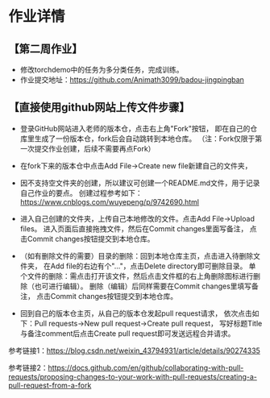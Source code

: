 # 作业详情
## 【第二周作业】
- 修改torchdemo中的任务为多分类任务，完成训练。
- 作业提交地址：https://github.com/Animath3099/badou-jingpingban

## 【直接使用github网站上传文件步骤】

- 登录GitHub网站进入老师的版本仓，点击右上角"Fork"按钮，
即在自己的仓库里生成了一份版本仓，fork后会自动跳转到本地仓库。
（注：Fork仅限于第一次提交作业创建，后续不需要再点Fork）

- 在fork下来的版本仓中点击Add File->Create new file新建自己的文件夹，
- 因不支持空文件夹的创建，所以建议可创建一个README.md文件，用于记录自己作业的要点。
创建过程参考如下：https://www.cnblogs.com/wuyepeng/p/9742690.html
- 进入自己创建的文件夹，上传自己本地修改的文件。点击Add File->Upload files。
进入页面后直接拖拽文件，然后在Commit changes里面写备注， 
点击Commit changes按钮提交到本地仓库。 
- （如有删除文件的需要）目录的删除：回到本地仓库主页，点击进入待删除文件夹，
在Add file的右边有个"..."，点击Delete directory即可删除目录。
单个文件的删除：需点击打开该文件，然后点击文件框的右上角删除图标进行删除（也可进行编辑）。
删除（编辑）后同样需要在Commit changes里填写备注，
点击Commit changes按钮提交到本地仓库。 
- 回到自己的版本仓主页，从自己的版本仓发起pull request请求，
依次点击如下：Pull requests->New pull request->Create pull request，
写好标题Title与备注comment后点击Create pull request即可发送远程合并请求。

参考链接1：https://blog.csdn.net/weixin_43794931/article/details/90274335

参考链接2：https://docs.github.com/en/github/collaborating-with-pull-requests/proposing-changes-to-your-work-with-pull-requests/creating-a-pull-request-from-a-fork

